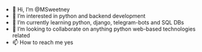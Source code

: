 - 👋 Hi, I’m @MSweetney
- 👀 I’m interested in python and backend development
- 🌱 I’m currently learning python, django, telegram-bots and SQL DBs
- 💞️ I’m looking to collaborate on anything python web-based technologies related
- 📫 How to reach me 
                yes
<!---
MSweetney/MSweetney is a ✨ special ✨ repository because its `README.md` (this file) appears on your GitHub profile.
You can click the Preview link to take a look at your changes.
--->
